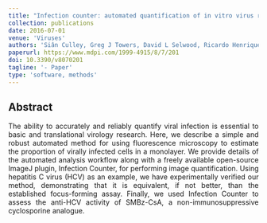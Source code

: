 ```yaml
---
title: "Infection counter: automated quantification of in vitro virus replication by fluorescence microscopy"
collection: publications
date: 2016-07-01
venue: 'Viruses'
authors: 'Siân Culley, Greg J Towers, David L Selwood, Ricardo Henriques, Joe Grove'
paperurl: https://www.mdpi.com/1999-4915/8/7/201
doi: 10.3390/v8070201
tagline: '- Paper'
type: 'software, methods'
---
```


<h2> Abstract </h2>
<p align= "justify">
The ability to accurately and reliably quantify viral infection is essential to basic and translational virology research. Here, we describe a simple and robust automated method for using fluorescence microscopy to estimate the proportion of virally infected cells in a monolayer. We provide details of the automated analysis workflow along with a freely available open-source ImageJ plugin, Infection Counter, for performing image quantification. Using hepatitis C virus (HCV) as an example, we have experimentally verified our method, demonstrating that it is equivalent, if not better, than the established focus-forming assay. Finally, we used Infection Counter to assess the anti-HCV activity of SMBz-CsA, a non-immunosuppressive cyclosporine analogue.
